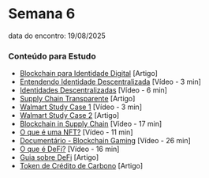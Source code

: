 # Semana 6
data do encontro: 19/08/2025

### Conteúdo para Estudo
- [Blockchain para Identidade Digital](https://www.ibm.com/downloads/documents/us-en/10a99803c72fda93) [Artigo]
- [Entendendo Identidade Descentralizada](https://www.youtube.com/watch?v=Ew-_F-OtDFI) [Vídeo - 3 min]
- [Identidades Descentralizadas](https://www.youtube.com/watch?v=tNA2BdUrnOE) [Vídeo - 6 min]
- [Supply Chain Transparente](https://hbr.org/2020/05/building-a-transparent-supply-chain) [Artigo]
- [Walmart Study Case 1](https://www.youtube.com/watch?v=nbcJk4TZUP4) [Vídeo - 3 min]
- [Walmart Study Case 2](https://www.lfdecentralizedtrust.org/case-studies/walmart-case-study) [Artigo]
- [Blockchain in Supply Chain](https://www.youtube.com/watch?v=H-Z5ZYq6zio) [Vídeo - 17 min]
- [O que é uma NFT?](https://www.youtube.com/watch?v=4dkl5O9LOKg) [Vídeo - 11 min]
- [Documentário - Blockchain Gaming](https://www.youtube.com/watch?v=Kc6HrdrrD9Y) [Vídeo - 26 min]
- [O que é DeFi?](https://www.youtube.com/watch?v=17QRFlml4pA) [Vídeo - 16 min]
- [Guia sobre DeFi](https://www.reddit.com/r/CryptoCurrency/comments/nletmi/defi_explained_the_full_guide/) [Artigo]
- [Token de Crédito de Carbono](https://www.osler.com/en/insights/updates/tokenized-carbon-credits-blockchain-revolutionizing-markets/) [Artigo]
